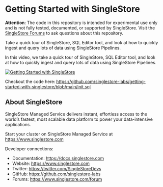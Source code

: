 # Getting Started with SingleStore

**Attention**: The code in this repository is intended for experimental use only and is not fully tested, documented, or supported by SingleStore. Visit the [SingleStore Forums](https://www.singlestore.com/forum/) to ask questions about this repository.

Take a quick tour of SingleStore, SQL Editor tool, and look at how to quickly ingest and query lots of data using SingleStore Pipelines.

In this video, we take a quick tour of SingleStore, SQL Editor tool, and look at how to quickly ingest and query lots of data using SingleStore Pipelines.

[![Getting Started with SingleStore](https://user-images.githubusercontent.com/4650739/133159011-4211bc06-d057-404e-840a-c155fc0c4848.jpg)](https://youtu.be/bIFrJJkUftA "Getting Started with SingleStore")

Checkout the code here: https://github.com/singlestore-labs/getting-started-with-singlestore/blob/main/init.sql

## About SingleStore

SingleStore Managed Service delivers instant, effortless access to the world’s fastest, most scalable data platform to power your data-intensive applications.

Start your cluster on SingleStore Managed Service at https://www.singlestore.com

Developer connections:
* Documentation: https://docs.singlestore.com
* Website: https://www.singlestore.com
* Twitter: https://twitter.com/SingleStoreDevs
* GitHub: https://github.com/singlestore-labs
* Forums: https://www.singlestore.com/forum
